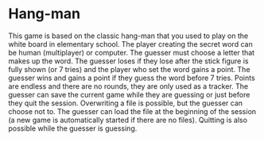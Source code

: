 # Hang-man

This game is based on the classic hang-man that you used to play
on the white board in elementary school. The player creating the secret word can
be human (multiplayer) or computer.  The guesser must choose a letter
that makes up the word.  The guesser loses if they lose after the stick
figure is fully shown (or 7 tries) and the player who set the word
gains a point.  The guesser wins and gains a point if they guess 
the word before 7 tries.  Points are endless and there are no rounds,
they are only used as a tracker.  The guesser can save the current
game while they are guessing or just before they quit the session.
Overwriting a file is possible, but the guesser can choose not to.
The guesser can load the file at the beginning of the session (a
new game is automatically started if there are no files). Quitting
is also possible while the guesser is guessing.
